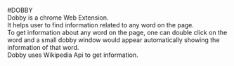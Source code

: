 #DOBBY
<br />
Dobby is a chrome Web Extension.
<br />
It helps user to find information related to any word on the page.
<br />
To get information about any word on the page, one can double click on the word and a small dobby window would appear automatically showing the information of that word.
<br />
Dobby uses Wikipedia Api to get information.
<br />


